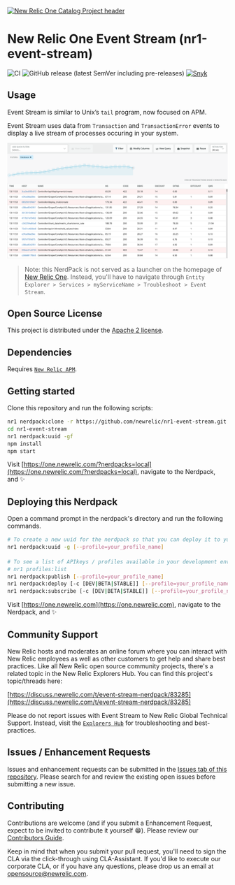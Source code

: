 [![New Relic One Catalog Project header](https://github.com/newrelic/open-source-office/raw/master/examples/categories/images/New_Relic_One_Catalog_Project.png)](https://github.com/newrelic/open-source-office/blob/master/examples/categories/index.md#nr1-catalog)

# New Relic One Event Stream (nr1-event-stream)

![CI](https://github.com/newrelic/nr1-event-stream/workflows/CI/badge.svg) ![GitHub release (latest SemVer including pre-releases)](https://img.shields.io/github/v/release/newrelic/nr1-event-stream?include_prereleases&sort=semver) [![Snyk](https://snyk.io/test/github/newrelic/nr1-event-stream/badge.svg)](https://snyk.io/test/github/newrelic/nr1-event-stream)

## Usage

Event Stream is similar to Unix’s `tail` program, now focused on APM.

Event Stream uses data from `Transaction` and `TransactionError` events to display a live stream of processes occuring in your system.

![Screenshot](catalog/screenshots/nr1-event-stream-01.png)

> Note: this NerdPack is not served as a launcher on the homepage of [New Relic One](https://one.newrelic.com). Instead, you'll have to navigate through `Entity Explorer > Services > myServiceName > Troubleshoot > Event Stream`.

## Open Source License

This project is distributed under the [Apache 2 license](LICENSE).

## Dependencies

Requires [`New Relic APM`](https://newrelic.com/products/application-monitoring).

## Getting started

Clone this repository and run the following scripts:

```bash
nr1 nerdpack:clone -r https://github.com/newrelic/nr1-event-stream.git
cd nr1-event-stream
nr1 nerdpack:uuid -gf
npm install
npm start
```

Visit [https://one.newrelic.com/?nerdpacks=local](https://one.newrelic.com/?nerdpacks=local), navigate to the Nerdpack, and :sparkles:

## Deploying this Nerdpack

Open a command prompt in the nerdpack's directory and run the following commands.

```bash
# To create a new uuid for the nerdpack so that you can deploy it to your account:
nr1 nerdpack:uuid -g [--profile=your_profile_name]

# To see a list of APIkeys / profiles available in your development environment:
# nr1 profiles:list
nr1 nerdpack:publish [--profile=your_profile_name]
nr1 nerdpack:deploy [-c [DEV|BETA|STABLE]] [--profile=your_profile_name]
nr1 nerdpack:subscribe [-c [DEV|BETA|STABLE]] [--profile=your_profile_name]
```

Visit [https://one.newrelic.com](https://one.newrelic.com), navigate to the Nerdpack, and :sparkles:

## Community Support

New Relic hosts and moderates an online forum where you can interact with New Relic employees as well as other customers to get help and share best practices. Like all New Relic open source community projects, there's a related topic in the New Relic Explorers Hub. You can find this project's topic/threads here:

[https://discuss.newrelic.com/t/event-stream-nerdpack/83285](https://discuss.newrelic.com/t/event-stream-nerdpack/83285)

Please do not report issues with Event Stream to New Relic Global Technical Support. Instead, visit the [`Explorers Hub`](https://discuss.newrelic.com/c/build-on-new-relic) for troubleshooting and best-practices.

## Issues / Enhancement Requests

Issues and enhancement requests can be submitted in the [Issues tab of this repository](https://github.com/newrelic/nr1-event-stream/issues). Please search for and review the existing open issues before submitting a new issue.

## Contributing

Contributions are welcome (and if you submit a Enhancement Request, expect to be invited to contribute it yourself :grin:). Please review our [Contributors Guide](CONTRIBUTING.md).

Keep in mind that when you submit your pull request, you'll need to sign the CLA via the click-through using CLA-Assistant. If you'd like to execute our corporate CLA, or if you have any questions, please drop us an email at opensource@newrelic.com.
